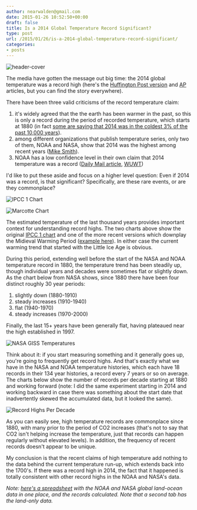 ```yaml
---
author: nearwalden@gmail.com
date: 2015-01-26 10:52:50+00:00
draft: false
title: Is a 2014 Global Temperature Record Significant?
type: post
url: /2015/01/26/is-a-2014-global-temperature-record-significant/
categories:
- posts
---
```


![header-cover](/images/2015/01/global_sfc_sst_0.gif)






The media have gotten the message out big time:  the 2014 global temperature was a record high (here's the [Huffington Post version](http://www.huffingtonpost.com/2015/01/16/2014-hottest-year-on-record_n_6479896.html) and [AP](http://apnews.myway.com/article/20150116/us-sci--hottest_year-b64ea00652.html) articles, but you can find the story everywhere).





There have been three valid criticisms of the record temperature claim:






  1. it's widely agreed that the the earth has been warmer in the past, so this is only a record during the period of recorded temperature, which starts at 1880 (in fact [some are saying that 2014 was in the coldest 3% of the past 10,000 years](http://wattsupwiththat.com/2015/01/21/2014-among-the-3-percent-coldest-years-in-10000-years/)).
  2. among different organizations that publish temperature series, only two of them, NOAA and NASA, show that 2014 was the highest among recent years ([Mike Smith](http://meteorologicalmusings.blogspot.com/2015/01/warmest-year-not-quite.html)).
  3. NOAA has a low confidence level in their own claim that 2014 temperature was a record ([Daily Mail article](http://thegwpf.us4.list-manage1.com/track/click?u=c920274f2a364603849bbb505&id=81ec30fde5&e=c1a146df99), [WUWT](http://wattsupwiththat.com/2015/01/19/giss-ncdc-need-to-be-more-open-with-the-public-when-making-proclamations-about-global-warming-records/))




I'd like to put these aside and focus on a higher level question:  Even if 2014 was a record, is that significant?  Specifically, are these rare events, or are they commonplace?





![IPCC 1 Chart](/images/2015/01/IPCC-AR1-1100-years.jpg)






![Marcotte Chart](/images/2015/01/marcott-A-MJ_0.jpg)






The estimated temperature of the last thousand years provides important context for understanding record highs.  The two charts above show the original [IPCC 1 chart](http://www.ipcc.ch/ipccreports/far/wg_I/ipcc_far_wg_I_full_report.pdf) and one of the more recent versions which downplay the Midieval Warming Period ([example here](http://www.motherjones.com/blue-marble/2013/03/new-hockey-stick-graph-scarier)).  In either case the current warming trend that started with the Little Ice Age is obvious.





During this period, extending well before the start of the NASA and NOAA temperature record in 1880, the temperature trend has been steadily up, though individual years and decades were sometimes flat or slightly down.  As the chart below from NASA shows, since 1880 there have been four  distinct roughly 30 year periods:






  1. slightly down (1880-1910)
  2. steady increases (1910-1940)
  3. flat  (1940-1970)
  4. steady increases (1970-2000)




Finally, the last 15+ years have been generally flat, having plateaued near the high established in 1997.





![NASA GISS Temperatures](/images/2015/01/nasa-giss-land-ocean.gif)






Think about it:  if you start measuring something and it generally goes up, you're going to frequently get record highs.  And that's exactly what we have in the NASA and NOAA temperature histories, which each have 18 records in their 134 year histories, a record every 7 years or so on average.  The charts below show the number of records per decade starting at 1880 and working forward (note: I did the same experiment starting in 2014 and working backward in case there was something about the start date that inadvertently skewed the accumulated data, but it looked the same).





![Record Highs Per Decade](/images/2015/01/records.png)






As you can easily see, high temperature records are commonplace since 1880, with many prior to the period of CO2 increases (that's not to say that CO2 isn't helping increase the temperature, just that records can happen regularly without elevated levels).  In addition, the frequency of recent records doesn't appear to be unique.





My conclusion is that the recent claims of high temperature add nothing to the data behind the current temperature run-up, which extends back into the 1700's. If there was a record high in 2014, the fact that it happened is totally consistent with other record highs in the NOAA and NASA's data.





_Note:  [here's a spreadsheet](http://files.nearwalden.com/historical-highs.xlsx) with the NOAA and NASA global land-ocean data in one place, and the records calculated.  Note that a second tab has the land-only data._



